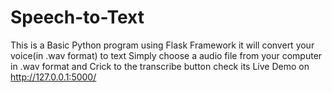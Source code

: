 # Speech-to-Text
This is a Basic Python program using Flask Framework it will convert your voice(in .wav format) to text
Simply choose a audio file from your computer in .wav format and Crick to the transcribe button
check its Live Demo on   http://127.0.0.1:5000/
